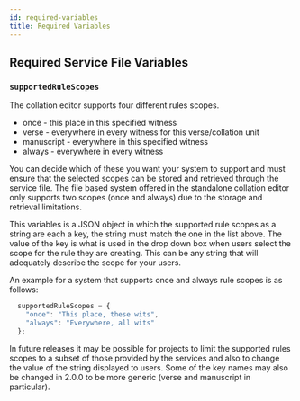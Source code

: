 ```yaml
---
id: required-variables
title: Required Variables
---
```


## Required Service File Variables

### ```supportedRuleScopes```

The collation editor supports four different rules scopes.

- once - this place in this specified witness
- verse - everywhere in every witness for this verse/collation unit
- manuscript - everywhere in this specified witness
- always - everywhere in every witness

You can decide which of these you want your system to support and must ensure that the selected scopes can be stored
and retrieved through the service file. The file based system offered in the standalone collation editor only supports
two scopes (once and always) due to the storage and retrieval limitations.

This variables is a JSON object in which the supported rule scopes as a string are each a key, the string must match
the one in the list above. The value of the key is what is used in the drop down box when users select the scope for
the rule they are creating. This can be any string that will adequately describe the scope for your users.

An example for a system that supports once and always rule scopes is as follows:

```js
  supportedRuleScopes = {
    "once": "This place, these wits",
    "always": "Everywhere, all wits"
  };
```

In future releases it may be possible for projects to limit the supported rules scopes to a subset of those provided by
the services and also to change the value of the string displayed to users. Some of the key names may also be changed
in 2.0.0 to be more generic (verse and manuscript in particular).